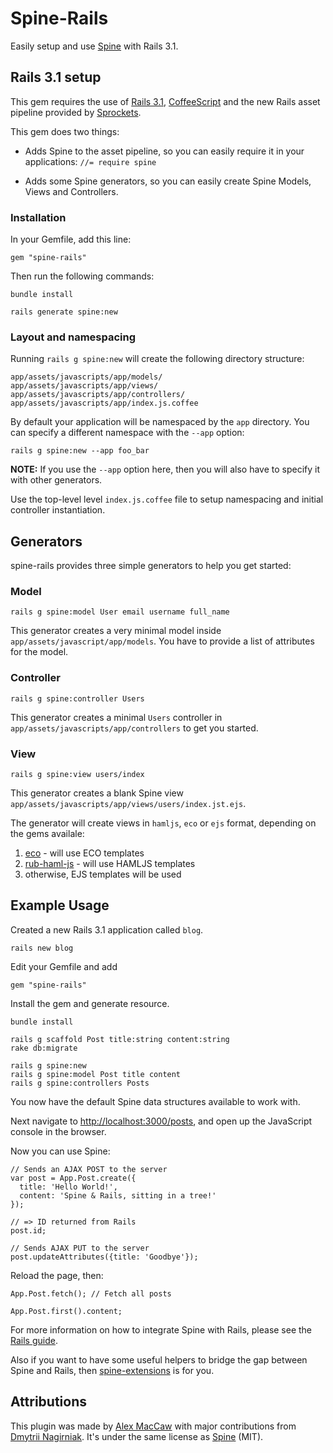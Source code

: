 # Spine-Rails

Easily setup and use [Spine](http://spinejs.com) with Rails 3.1.

## Rails 3.1 setup

This gem requires the use of [Rails 3.1](http://rubyonrails.org), [CoffeeScript](http://jashkenas.github.com/coffee-script/) and the new Rails asset pipeline provided by [Sprockets](http://getsprockets.org).

This gem does two things:

* Adds Spine to the asset pipeline, so you can easily require it in your applications: `//= require spine`
    
* Adds some Spine generators, so you can easily create Spine Models, Views and Controllers.

### Installation

In your Gemfile, add this line:

    gem "spine-rails"
  
Then run the following commands:

    bundle install
    
    rails generate spine:new

### Layout and namespacing

Running `rails g spine:new` will create the following directory structure:
  
    app/assets/javascripts/app/models/
    app/assets/javascripts/app/views/
    app/assets/javascripts/app/controllers/
    app/assets/javascripts/app/index.js.coffee
    
By default your application will be namespaced by the `app` directory. You can specify a different namespace with the `--app` option:

    rails g spine:new --app foo_bar
    
**NOTE:** If you use the `--app` option here, then you will also have to specify it with other generators.

Use the top-level level `index.js.coffee` file to setup namespacing and initial controller instantiation.

## Generators

spine-rails provides three simple generators to help you get started:

### Model

    rails g spine:model User email username full_name
    
This generator creates a very minimal model inside `app/assets/javascript/app/models`. You have to provide a list of attributes for the model.

### Controller
    
    rails g spine:controller Users
    
This generator creates a minimal `Users` controller in `app/assets/javascripts/app/controllers` to get you started. 

### View

    rails g spine:view users/index
    
This generator creates a blank Spine view `app/assets/javascripts/app/views/users/index.jst.ejs`.

The generator will create views in `hamljs`, `eco` or `ejs` format, depending on the gems availale:

1. [eco](https://github.com/sstephenson/eco) - will use ECO templates
2. [rub-haml-js](https://github.com/dnagir/ruby-haml-js) - will use HAMLJS templates
3. otherwise, EJS templates will be used

## Example Usage

Created a new Rails 3.1 application called `blog`.

    rails new blog

Edit your Gemfile and add

    gem "spine-rails"

Install the gem and generate resource.

    bundle install
    
    rails g scaffold Post title:string content:string
    rake db:migrate
    
    rails g spine:new
    rails g spine:model Post title content
    rails g spine:controllers Posts

You now have the default Spine data structures available to work with.

Next navigate to [http://localhost:3000/posts](http://localhost:3000/posts), and open up the JavaScript console in the browser.

Now you can use Spine:

    // Sends an AJAX POST to the server
    var post = App.Post.create({
      title: 'Hello World!', 
      content: 'Spine & Rails, sitting in a tree!'
    }); 

    // => ID returned from Rails
    post.id; 
    
    // Sends AJAX PUT to the server
    post.updateAttributes({title: 'Goodbye'});
    
Reload the page, then:

    App.Post.fetch(); // Fetch all posts
    
    App.Post.first().content;
    
For more information on how to integrate Spine with Rails, please see the [Rails guide](http://spinejs.com/docs/rails).

Also if you want to have some useful helpers to bridge the gap between Spine and Rails, then [spine-extensions](https://github.com/dnagir/spine-extensions) is for you.

## Attributions

This plugin was made by [Alex MacCaw](http://alexmaccaw.co.uk) with major contributions from [Dmytrii Nagirniak](https://github.com/dnagir). It's under the same license as [Spine](http://spinejs.com) (MIT).
